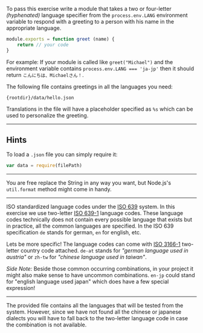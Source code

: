 To pass this exercise write a module that takes a two or four-letter
_(hyphenated)_ language specifier from the `process.env.LANG`  environment
variable to respond with a greeting to a person with his name in the
appropriate language.

```javascript
module.exports = function greet (name) {
    return // your code
}
```

For example: If your module is called like `greet("Michael")` and the
environment variable contains `process.env.LANG === 'ja-jp'` then it should
return `こんにちは、Michaelさん！`.

The following file contains greetings in all the languages you need:

    {rootdir}/data/hello.json

Translations in the file will have a placeholder specified as `%s` which can
be used to personalize the greeting.

---

## Hints

To load a `.json` file you can simply require it:

```javascript
var data = require(filePath)
```

---

You are free replace the String in any way you want, but Node.js's `util.format`
method might come in handy.

---

ISO standardized language codes under the [ISO 639] system. In this exercise
we use two-letter [ISO 639-1] language codes. These language codes
technically does not contain every possible language that exists but in
practice, all the common languages are specified. In the ISO 639 specification
`de` stands for german, `en` for english, etc.

Lets be more specific! The language codes can come with [ISO 3166-1]
two-letter country code attached. `de-at` stands for
_"german language used in austria"_ or `zh-tw` for _"chinese language used
in taiwan"_.

_Side Note:_ Beside those common occurring combinations, in your project it
might also make sense to have uncommon combinations. `en-jp` could stand
for "english language used japan" which does have a few special
expression!

---

The provided file contains all the languages that will be tested from the
system. However, since we have not found all the chinese or japanese
dialects you will have to fall back to the two-letter language code in
case the combination is not available.

[ISO 639]: https://en.wikipedia.org/wiki/ISO_639
[ISO 639-1]: https://en.wikipedia.org/wiki/ISO_639-1
[ISO 3166-1]: https://en.wikipedia.org/wiki/ISO_3166-1
